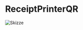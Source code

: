 # ReceiptPrinterQR

![Skizze]([http://url/to/img.png](https://github.com/LeYoshi05/ReceiptPrinterQR/blob/main/photo_2024-07-16_18-17-20.jpg))
